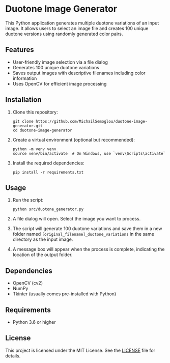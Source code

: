 # Duotone Image Generator

This Python application generates multiple duotone variations of an input image. It allows users to select an image file and creates 100 unique duotone versions using randomly generated color pairs.

## Features

- User-friendly image selection via a file dialog
- Generates 100 unique duotone variations
- Saves output images with descriptive filenames including color information
- Uses OpenCV for efficient image processing

## Installation

1. Clone this repository:
   ```
   git clone https://github.com/MichailSemoglou/duotone-image-generator.git
   cd duotone-image-generator
   ```

2. Create a virtual environment (optional but recommended):
   ```
   python -m venv venv
   source venv/bin/activate  # On Windows, use `venv\Scripts\activate`
   ```

3. Install the required dependencies:
   ```
   pip install -r requirements.txt
   ```

## Usage

1. Run the script:
   ```
   python src/duotone_generator.py
   ```

2. A file dialog will open. Select the image you want to process.

3. The script will generate 100 duotone variations and save them in a new folder named `[original_filename]_duotone_variations` in the same directory as the input image.

4. A message box will appear when the process is complete, indicating the location of the output folder.

## Dependencies

- OpenCV (cv2)
- NumPy
- Tkinter (usually comes pre-installed with Python)

## Requirements

- Python 3.6 or higher

## License

This project is licensed under the MIT License. See the [LICENSE](LICENSE) file for details.
